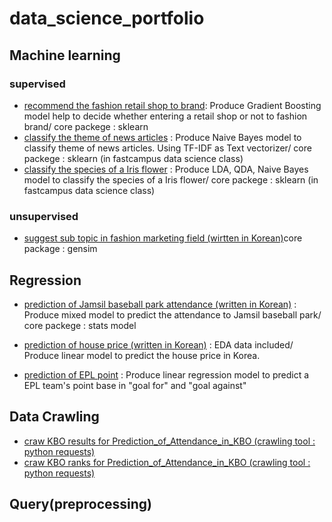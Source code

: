 # data_science_portfolio

## Machine learning
### supervised
- [recommend the fashion retail shop to brand](https://github.com/trhgu/recommendation_fashion_retail_shop/blob/master/pre_research_analyse.ipynb): Produce Gradient Boosting model help to decide whether entering a retail shop or not to fashion brand/ core packege : sklearn
- [classify the theme of news articles](https://github.com/trhgu/TIL/blob/master/news_article_clssification.ipynb) : Produce Naive Bayes model to classify theme of news articles. Using TF-IDF as Text vectorizer/ core packege : sklearn (in fastcampus data science class)
- [classify the species of a Iris flower](https://github.com/trhgu/TIL/blob/master/iris_species_classification.ipynb) : Produce LDA, QDA, Naive Bayes model to classify the species of a Iris flower/ core packege : sklearn (in fastcampus data science class)
### unsupervised
- [suggest sub topic in fashion marketing field (wirtten in Korean)](https://github.com/trhgu/KSCT_topic_modeling/blob/master/KSCT_Topic%20Modeling.pdf/)core package : gensim 

## Regression

- [prediction of Jamsil baseball park attendance (written in Korean)](https://github.com/trhgu/Prediction_of_Attendance_in_KBO/blob/master/analysis_OLS.ipynb) : Produce mixed model to predict the  attendance to Jamsil baseball park/ core packege : stats model

- [prediction of house price (written in Korean)](https://github.com/trhgu/EDA_project/blob/master/EDA_final.ipynb) : EDA data included/ Produce linear model to predict the house price in Korea.

- [prediction of EPL point](https://github.com/trhgu/TIL/blob/master/predict_pl_point.ipynb) : Produce linear regression model to predict a EPL team's point base in "goal for" and "goal against"


## Data Crawling

- [craw KBO results for Prediction_of_Attendance_in_KBO (crawling tool : python requests)](https://github.com/trhgu/crawling_season_1/blob/master/KBO_results/KBO_rank_example.ipynb)
- [craw KBO ranks for Prediction_of_Attendance_in_KBO (crawling tool : python requests)](https://github.com/trhgu/crawling_season_1/blob/master/KBO_rank/KBO_rank_example.ipynb)

## Query(preprocessing)
